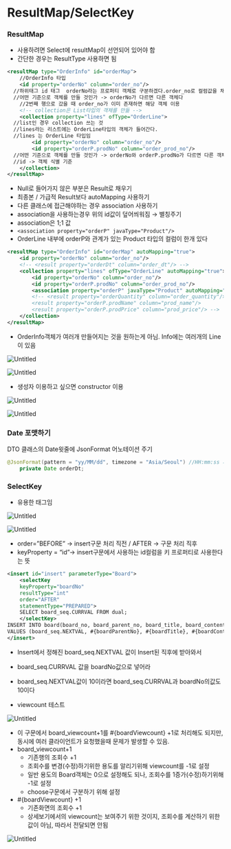 # ResultMap/SelectKey

### ResultMap

- 사용하려면 Select에 resultMap이 선언되어 있어야 함
- 간단한 경우는 ResultType 사용하면 됨

```xml
<resultMap type="OrderInfo" id="orderMap">
	//OrderInfo 타입 
	<id property="orderNo" column="order_no"/>
  //하위태그 id 태그  orderNo라는 프로퍼티 객체로 구분하겠다.order_no로 컬럼값을 채움
  //어떤 기준으로 객체를 만들 것인가 -> orderNo가 다르면 다른 객체다
	//2번째 행으로 갔을 때 order_no가 이미 존재하면 해당 객체 이용  
	<!-- collection은 List타입의 객체를 만듦 -->	
	<collection property="lines" ofType="OrderLine">
  //list인 경우 collection 쓰는 것 
  //lines라는 리스트에는 OrderLine타입의 객체가 들어간다. 
  //lines 는 OrderLine 타입임 
		<id property="orderNo" column="order_no"/>
		<id property="orderP.prodNo" column="order_prod_no"/>
  //어떤 기준으로 객체를 만들 것인가 -> orderNo와 orderP.prodNo가 다르면 다른 객체
  //id -> 객체 식별 기준 
	</collection>
</resultMap>
```

- Null로 들어가지 않은 부분은 Result로 채우기
- 최종본 / 가급적 Result보다 autoMapping 사용하기
- 다른 클래스에 접근해야하는 경우 association 사용하기
- association을 사용하는경우 위의 id값이 덮어씌워짐 → 별칭주기
- association은 1;1 값
- `<association property="orderP" javaType="Product"/>`
- OrderLine 내부에 orderP와 관계가 있는 Product 타입의 컬럼이 한개 있다

```xml
<resultMap type="OrderInfo" id="orderMap" autoMapping="true">
	<id property="orderNo" column="order_no"/>
	<!-- <result property="orderDt" column="order_dt"/> -->			
	<collection property="lines" ofType="OrderLine" autoMapping="true">
		<id property="orderNo" column="order_no"/>
		<id property="orderP.prodNo" column="order_prod_no"/>
		<association property="orderP" javaType="Product" autoMapping="true"/>
		<!-- <result property="orderQuantity" column="order_quantity"/>
		<result property="orderP.prodName" column="prod_name"/>
		<result property="orderP.prodPrice" column="prod_price"/> -->
	</collection>
</resultMap>
```

- OrderInfo객체가 여러개 만들어지는 것을 원하는게 아님. Info에는 여러개의 Line이 있음

![Untitled](ResultMap%20SelectKey%2000965c224bc14ef5a7ab9809feae46b0/Untitled.png)

![Untitled](ResultMap%20SelectKey%2000965c224bc14ef5a7ab9809feae46b0/Untitled%201.png)

- 생성자 이용하고 싶으면 constructor 이용

![Untitled](ResultMap%20SelectKey%2000965c224bc14ef5a7ab9809feae46b0/Untitled%202.png)

![Untitled](ResultMap%20SelectKey%2000965c224bc14ef5a7ab9809feae46b0/Untitled%203.png)

### Date 포맷하기

DTO 클래스의 Date윗줄에 JsonFormat 어노테이션 주기 

```java
@JsonFormat(pattern = "yy/MM/dd", timezone = "Asia/Seoul") //HH:mm:ss 시분초
	private Date orderDt;
```

### SelectKey

- 유용한 태그임

![Untitled](ResultMap%20SelectKey%2000965c224bc14ef5a7ab9809feae46b0/Untitled%204.png)

![Untitled](ResultMap%20SelectKey%2000965c224bc14ef5a7ab9809feae46b0/Untitled%205.png)

- order=”BEFORE” → insert구문 처리 직전  / AFTER → 구문 처리 직후
- keyProperty = “id”→ insert구문에서 사용하는 id컬럼을 키 프로퍼티로 사용한다는 뜻

```xml
<insert id="insert" parameterType="Board">
	<selectKey
	keyProperty="boardNo"
	resultType="int"
	order="AFTER"
	statementType="PREPARED">
	SELECT board_seq.CURRVAL FROM dual;
	</selectKey>
INSERT INTO board(board_no, board_parent_no, board_title, board_content, board_id, board_viewcount)
VALUES (board_seq.NEXTVAL, #{boardParentNo}, #{boardTitle}, #{boardContent}, #{boardId}, 0);
</insert>
```

- Insert에서 정해진 board_seq.NEXTVAL  값이 Insert된 직후에 받아와서
- board_seq.CURRVAL 값을 boardNo값으로 넣어라
- board_seq.NEXTVAL값이 10이라면 board_seq.CURRVAL과 boardNo의값도 10이다

- viewcount 테스트

![Untitled](ResultMap%20SelectKey%2000965c224bc14ef5a7ab9809feae46b0/Untitled%206.png)

- 이 구문에서 board_viewcount+1를 #{boardViewcount} +1로 처리해도 되지만, 
동시에 여러 클라이언트가 요청했을때 문제가 발생할 수 있음.
- board_viewcount+1
    - 기존행의 조회수 +1
    - 조회수를 변경(수정)하기위한 용도를 알리기위해 viewcount를 -1로 설정
    - 일반 용도의 Board객체는 0으로 설정해도 되나, 조회수를 1증가(수정)하기위해 -1로 설정
    - choose구문에서 구분하기 위해 설정
- #{boardViewcount} +1
    - 기존화면의 조회수 +1
    - 상세보기에서의 viewcount는 보여주기 위한 것이지, 조회수를 계산하기 위한 값이 아님, 
    따라서 전달되면 안됨

![Untitled](ResultMap%20SelectKey%2000965c224bc14ef5a7ab9809feae46b0/Untitled%207.png)